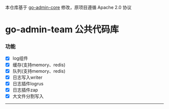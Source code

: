本仓库基于 [go-admin-core](https://github.com/ChenBigdata421/jxt-core) 修改，原项目遵循 Apache 2.0 协议
# go-admin-team 公共代码库

### 功能
 - [x] log组件
 - [x] 缓存(支持memory、redis)
 - [x] 队列(支持memory、redis)
 - [x] 日志写入writer
 - [x] 日志插件logrus
 - [x] 日志插件zap
 - [x] 大文件分割写入
---
